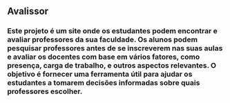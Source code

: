 ## Avalissor
### Este projeto é um site onde os estudantes podem encontrar e avaliar professores da sua faculdade. Os alunos podem pesquisar professores antes de se inscreverem nas suas aulas e avaliar os docentes com base em vários fatores, como presença, carga de trabalho, e outros aspectos relevantes. O objetivo é fornecer uma ferramenta útil para ajudar os estudantes a tomarem decisões informadas sobre quais professores escolher.

